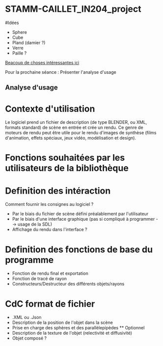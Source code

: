 # STAMM-CAILLET_IN204_project

#Idées 
* Sphere 
* Cube
* Pland (damier ?)
* Verre
* Paille ?

[Beacoup de choses intéressantes ici](https://www.scratchapixel.com/lessons/3d-basic-rendering/introduction-to-ray-tracing)

Pour la prochaine séance : Présenter l'analyse d'usage

## Analyse d'usage
# Contexte d'utilisation
Le logiciel prend un fichier de description (de type BLENDER, ou XML, formats standard) de scène en entrée et crée un rendu.
Ce genre de moteurs de rendu peut être utile pour le rendu d'images de synthèse (films d'animation, effets spéciaux, jeux vidéo, modélisation  et design).

# Fonctions souhaitées par les utilisateurs de la bibliothèque


# Definition des intéraction
Comment fournir les consignes au logiciel ?
* Par le biais du fichier de scène défini préalablement par l'utilisateur
* Par le biais d'une interface graphique (pas si compliqué à programmer --> usage de la SDL)
* Affichage du rendu dans l'interface ?

# Definition des fonctions de base du programme
* Fonction de rendu final et exportation
* Fonction de tracé de rayon 
* Constructeurs/Destructeur des différents objets/rayons

# CdC format de fichier
* .XML ou .Json
* Description de la position de l'objet dans la scène
* Prise en charge des sphères et des parallèlepipèdes
** Optionnel
* Description de la texture de l'objet (relectivité et diffusivité)
* Objet composé ?
